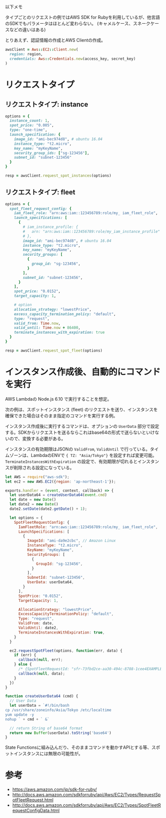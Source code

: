 以下メモ


タイプごとのリクエストの例ではAWS SDK for Rubyを利用しているが、他言語のSDKでもパラメータはほとんど変わらない。 (キャメルケース、スネークケースなどの違いはある)

とりあえず、認証情報の作成とAWS Clientの作成。

``` ruby
awsClient = Aws::EC2::Client.new(
  region: region,
  credentials: Aws::Credentials.new(access_key, secret_key)
)
```

# リクエストタイプ

## リクエストタイプ: instance

```ruby
options = {
  instance_count: 1,
  spot_price: "0.005",
  type: "one-time",
  launch_specification: {
    image_id: "ami-bec974d8", # ubuntu 16.04
    instance_type: "t2.micro",
    key_name: "myKeyName",
    security_group_ids: ["sg-123456"],
    subnet_id: "subnet-123456"
  }
}

resp = awsClient.request_spot_instances(options)
```

## リクエストタイプ:  fleet

```ruby
options = {
  spot_fleet_request_config: {
    iam_fleet_role: "arn:aws:iam::123456789:role/my_ iam_fleet_role",
    launch_specifications: [
      {
        # iam_instance_profile: {
        #   arn: "arn:aws:iam::123456789:role/my_iam_instance_profile"
        # },
        image_id: "ami-bec974d8", # ubuntu 16.04
        instance_type: "t2.micro",
        key_name: "myKeyName",
        security_groups: [
          {
            group_id: "sg-123456",
          }
        ],
        subnet_id: "subnet-123456",
      }
    ],
    spot_price: "0.0152",
    target_capacity: 1,

    # option
    allocation_strategy: "lowestPrice",
    excess_capacity_termination_policy: "default",
    type: "request",
    valid_from: Time.now,
    valid_until: Time.now + 86400,
    terminate_instances_with_expiration: true
  }
}

resp = awsClient.request_spot_fleet(options)
```

# インスタンス作成後、自動的にコマンドを実行

AWS Lambdaの Node.js 6.10 で実行することを想定。

次の例は、スポットインスタンス (fleet) のリクエストを送り、インスタンスを確保できた場合はそのまま指定のコマンドを実行する例。

インスタンス作成後に実行するコマンドは、オプションの `UserData` 部分で設定する。SDKからリクエストを送るならこれはbase64の形式で送らないといけないので、変換する必要がある。

インスタンスの有効期限はJSONの `ValidFrom`, `ValidUntil` で行っている。タイムゾーンは、LambdaのENVで `{ TZ: "Asia/Tokyo"}` を設定すれば変更可能。 `TerminateInstancesWithExpiration` の設定で、有効期限が切れるとインスタンスが削除される設定になっている。

```js
let AWS = require("aws-sdk");
let ec2 = new AWS.EC2({region: 'ap-northeast-1'});

exports.handler = (event, context, callback) => {
  let userData64 = createUserData64(event.cmd)
  let date = new Date()
  let date2 = new Date()
  date2.setDate(date2.getDate() + 1);

  let options = {
    SpotFleetRequestConfig: {
      IamFleetRole: "arn:aws:iam::123456789:role/my_ iam_fleet_role",
      LaunchSpecifications: [
        {
          ImageId: "ami-da9e2cbc", // Amazon Linux
          InstanceType: "t2.micro",
          KeyName: "myKeyName",
          SecurityGroups: [
            {
              GroupId: "sg-123456",
            }
          ],
          SubnetId: "subnet-123456",
          UserData: userData64,
        }
      ],
      SpotPrice: "0.0152",
      TargetCapacity: 1,

      AllocationStrategy: "lowestPrice",
      ExcessCapacityTerminationPolicy: "default",
      Type: "request",
      ValidFrom: date,
      ValidUntil: date2,
      TerminateInstancesWithExpiration: true,
    }
  }

  ec2.requestSpotFleet(options, function(err, data) {
    if (err) {
      callback(null, err);
    } else {
      /* {SpotFleetRequestId: "sfr-73fbd2ce-aa30-494c-8788-1cee4EXAMPLE"} */
      callback(null, data);
    }
  })
}

function createUserData64 (cmd) {
  // User Data
  let userData = `#!/bin/bash
cp /usr/share/zoneinfo/Asia/Tokyo /etc/localtime
yum update -y
nohup ` + cmd + ` &`

  // return String of base64 format
  return new Buffer(userData).toString('base64')
}
```

State Functionsに組み込んだり、そのままコマンドを動かすAPIとする等、スポットインスタンスには無限の可能性が。

# 参考

- https://aws.amazon.com/jp/sdk-for-ruby/
- http://docs.aws.amazon.com/sdkforruby/api/Aws/EC2/Types/RequestSpotFleetRequest.html
- http://docs.aws.amazon.com/sdkforruby/api/Aws/EC2/Types/SpotFleetRequestConfigData.html
